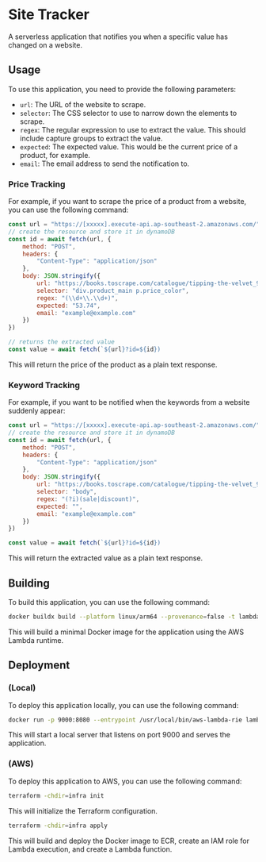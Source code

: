 # Site Tracker

A serverless application that notifies you when a specific value has changed on a website.

## Usage

To use this application, you need to provide the following parameters:

- `url`: The URL of the website to scrape.
- `selector`: The CSS selector to use to narrow down the elements to scrape.
- `regex`: The regular expression to use to extract the value. This should include capture groups to extract the value.
- `expected`: The expected value. This would be the current price of a product, for example.
- `email`: The email address to send the notification to.

### Price Tracking

For example, if you want to scrape the price of a product from a website, you can use the following command:

```javascript
const url = "https://[xxxxx].execute-api.ap-southeast-2.amazonaws.com/"
// create the resource and store it in dynamoDB
const id = await fetch(url, {
    method: "POST",
    headers: {
        "Content-Type": "application/json"
    },
    body: JSON.stringify({
        url: "https://books.toscrape.com/catalogue/tipping-the-velvet_999/index.html"",
        selector: "div.product_main p.price_color",
        regex: "(\\d+\\.\\d+)",
        expected: "53.74", 
        email: "example@example.com"
    })
})

// returns the extracted value
const value = await fetch(`${url}?id=${id})

```

This will return the price of the product as a plain text response.

### Keyword Tracking

For example, if you want to be notified when the keywords from a website suddenly appear:

```javascript
const url = "https://[xxxxx].execute-api.ap-southeast-2.amazonaws.com/"
// create the resource and store it in dynamoDB
const id = await fetch(url, {
    method: "POST",
    headers: {
        "Content-Type": "application/json"
    },
    body: JSON.stringify({
        url: "https://books.toscrape.com/catalogue/tipping-the-velvet_999/index.html"",
        selector: "body",
        regex: "(?i)(sale|discount)",
        expected: "", 
        email: "example@example.com"
    })
})

const value = await fetch(`${url}?id=${id})
```

This will return the extracted value as a plain text response.

## Building

To build this application, you can use the following command:

```bash
docker buildx build --platform linux/arm64 --provenance=false -t lambda:site-tracker .
```
This will build a minimal Docker image for the application using the AWS Lambda runtime.

## Deployment
### (Local)
To deploy this application locally, you can use the following command:

```bash
docker run -p 9000:8080 --entrypoint /usr/local/bin/aws-lambda-rie lambda:site-tracker /var/task/bootstrap
```

This will start a local server that listens on port 9000 and serves the application.

### (AWS)
To deploy this application to AWS, you can use the following command:

```bash
terraform -chdir=infra init
```

This will initialize the Terraform configuration.

```bash
terraform -chdir=infra apply
```
This will build and deploy the Docker image to ECR, create an IAM role for Lambda execution, and create a Lambda function.
